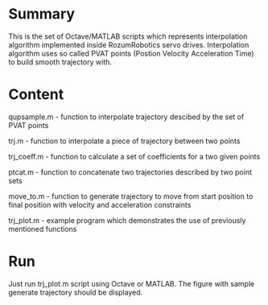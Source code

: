 # Summary
This is the set of Octave/MATLAB scripts which represents interpolation algorithm implemented inside RozumRobotics servo drives.
Interpolation algorithm uses so called PVAT points (Postion Velocity Acceleration Time) to build smooth trajectory with. 

# Content
qupsample.m - function to interpolate trajectory descibed by the set of PVAT points

trj.m - function to interpolate a piece of trajectory between two points

trj_coeff.m - function to calculate a set of coefficients for a two given points

ptcat.m - function to concatenate two trajectories described by two point sets

move_to.m - function to generate trajectory to move from start position to final position with velocity and acceleration constraints

trj_plot.m - example program which demonstrates the use of previously mentioned functions

# Run
Just run trj_plot.m script using Octave or MATLAB. The figure with sample generate trajectory should be displayed.
